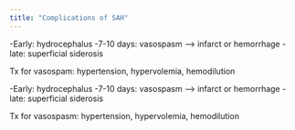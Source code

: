 ```yaml
---
title: "Complications of SAH"
---
```

-Early: hydrocephalus
-7-10 days: vasospasm --&gt; infarct or hemorrhage
-late: superficial siderosis

Tx for vasospam: hypertension, hypervolemia, hemodilution

-Early: hydrocephalus
-7-10 days: vasospasm --&gt; infarct or hemorrhage
-late: superficial siderosis

Tx for vasospasm: hypertension, hypervolemia, hemodilution

